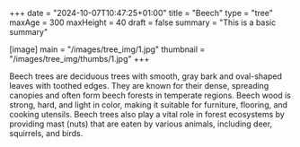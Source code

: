 +++
date = "2024-10-07T10:47:25+01:00"
title = "Beech"
type = "tree"
maxAge = 300
maxHeight = 40
draft = false
summary = "This is a basic summary" 

[image]
main = "/images/tree_img/1.jpg"
thumbnail = "/images/tree_img/thumbs/1.jpg"
+++

Beech trees are deciduous trees with smooth, gray bark and oval-shaped leaves with toothed edges. They are known for their dense, spreading canopies and often form beech forests in temperate regions. Beech wood is strong, hard, and light in color, making it suitable for furniture, flooring, and cooking utensils. Beech trees also play a vital role in forest ecosystems by providing mast (nuts) that are eaten by various animals, including deer, squirrels, and birds.
